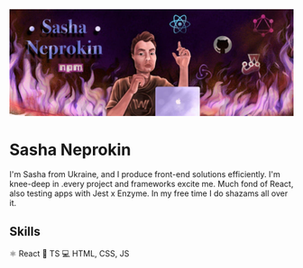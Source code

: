 <img src="title.jpg"/>

# Sasha Neprokin
 
I'm Sasha from Ukraine, and I produce front-end solutions efficiently. I'm knee-deep in .every project and frameworks excite me. Much fond of React, also testing apps with Jest x Enzyme. In my free time I do shazams all over it. 

## Skills 
⚛ React
📱 TS
💻 HTML, CSS, JS
